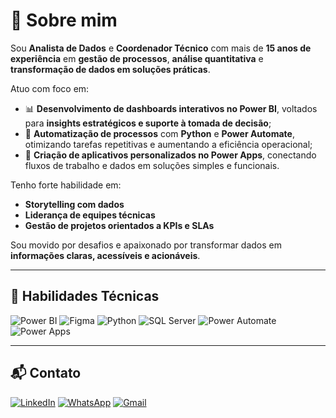 # 👋 Sobre mim

Sou **Analista de Dados** e **Coordenador Técnico** com mais de **15 anos de experiência** em **gestão de processos**, **análise quantitativa** e **transformação de dados em soluções práticas**.

Atuo com foco em:

- 📊 **Desenvolvimento de dashboards interativos no Power BI**, voltados para **insights estratégicos e suporte à tomada de decisão**;
- 🤖 **Automatização de processos** com **Python** e **Power Automate**, otimizando tarefas repetitivas e aumentando a eficiência operacional;
- 📱 **Criação de aplicativos personalizados no Power Apps**, conectando fluxos de trabalho e dados em soluções simples e funcionais.

Tenho forte habilidade em:
- **Storytelling com dados**
- **Liderança de equipes técnicas**
- **Gestão de projetos orientados a KPIs e SLAs**

Sou movido por desafios e apaixonado por transformar dados em **informações claras, acessíveis e acionáveis**.

---

## 🚀 Habilidades Técnicas

![Power BI](https://img.shields.io/badge/POWER%20BI-F2C811?style=for-the-badge&logo=microsoft&logoColor=black)
![Figma](https://img.shields.io/badge/FIGMA-F24E1E?style=for-the-badge&logo=figma&logoColor=white)
![Python](https://img.shields.io/badge/PYTHON-3776AB?style=for-the-badge&logo=python&logoColor=yellow)
![SQL Server](https://img.shields.io/badge/SQL%20SERVER-CC2927?style=for-the-badge&logo=microsoft&logoColor=white)
![Power Automate](https://img.shields.io/badge/POWER%20AUTOMATE-0066FF?style=for-the-badge&logo=microsoftpowerautomate&logoColor=white)
![Power Apps](https://img.shields.io/badge/POWER%20APPS-742774?style=for-the-badge&logo=powerapps&logoColor=white)

---

## 📬 Contato

[![LinkedIn](https://img.shields.io/badge/LINKEDIN-0A66C2?style=for-the-badge&logo=linkedin&logoColor=white)](https://www.linkedin.com/in/seu-usuario)
[![WhatsApp](https://img.shields.io/badge/WHATSAPP-25D366?style=for-the-badge&logo=whatsapp&logoColor=white)](https://wa.me/5599999999999)
[![Gmail](https://img.shields.io/badge/GMAIL-EA4335?style=for-the-badge&logo=gmail&logoColor=white)](mailto:seuemail@gmail.com)

